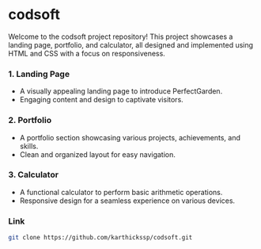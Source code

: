 # codsoft


Welcome to the codsoft project repository! This project showcases a landing page, portfolio, and calculator, all designed and implemented using HTML and CSS with a focus on responsiveness.


### 1. Landing Page
- A visually appealing landing page to introduce PerfectGarden.
- Engaging content and design to captivate visitors.

### 2. Portfolio
- A portfolio section showcasing various projects, achievements, and skills.
- Clean and organized layout for easy navigation.

### 3. Calculator
- A functional calculator to perform basic arithmetic operations.
- Responsive design for a seamless experience on various devices.


### Link
   ```bash
   git clone https://github.com/karthickssp/codsoft.git
